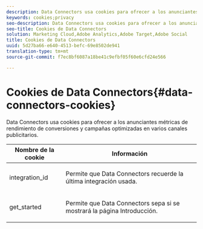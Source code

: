```yaml
---
description: Data Connectors usa cookies para ofrecer a los anunciantes métricas de rendimiento de conversiones y campañas optimizadas en varios canales publicitarios.
keywords: cookies;privacy
seo-description: Data Connectors usa cookies para ofrecer a los anunciantes métricas de rendimiento de conversiones y campañas optimizadas en varios canales publicitarios.
seo-title: Cookies de Data Connectors
solution: Marketing Cloud,Adobe Analytics,Adobe Target,Adobe Social
title: Cookies de Data Connectors
uuid: 5d27ba66-e640-4513-befc-69e8502de941
translation-type: tm+mt
source-git-commit: f7ec8bf6087a18be41c9efbf05f60e6cfd24e566

---
```



# Cookies de Data Connectors{#data-connectors-cookies}

Data Connectors usa cookies para ofrecer a los anunciantes métricas de rendimiento de conversiones y campañas optimizadas en varios canales publicitarios.

<table id="table_54B402C6E19C4A70B1E27BC9DFF776EB"> 
 <thead> 
  <tr> 
   <th colname="col1" class="entry"> Nombre de la cookie </th> 
   <th colname="col2" class="entry"> Información </th> 
  </tr> 
 </thead>
 <tbody> 
  <tr> 
   <td colname="col1"> <p>integration_id </p> </td> 
   <td colname="col2"> <p>Permite que Data Connectors recuerde la última integración usada. </p> </td> 
  </tr> 
  <tr> 
   <td colname="col1"> <p>get_started </p> </td> 
   <td colname="col2"> <p>Permite que Data Connectors sepa si se mostrará la página <span class="wintitle">Introducción</span>. </p> </td> 
  </tr> 
 </tbody> 
</table>

